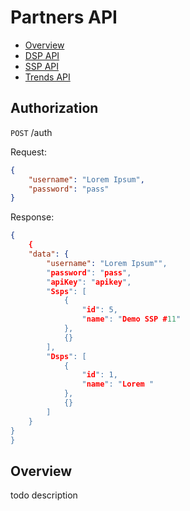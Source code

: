 # Partners API
* [Overview](#overview)
* [DSP API](./dsp)
* [SSP API](./ssp)
* [Trends API](./trends)

## Authorization

`POST` /auth

Request: 
```json
{
	"username": "Lorem Ipsum",
	"password": "pass"
}
```

Response:
```json
{
	{
    "data": {
        "username": "Lorem Ipsum"",
        "password": "pass",
        "apiKey": "apikey",
        "Ssps": [
            {
                "id": 5,
                "name": "Demo SSP #11"
            },
            {}
        ],
        "Dsps": [
            {
                "id": 1,
                "name": "Lorem "
            },
            {}
        ]
    }
}
}
```

## Overview
todo description

